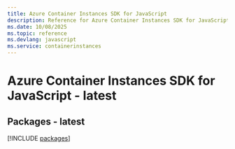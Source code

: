 ```yaml
---
title: Azure Container Instances SDK for JavaScript
description: Reference for Azure Container Instances SDK for JavaScript
ms.date: 10/08/2025
ms.topic: reference
ms.devlang: javascript
ms.service: containerinstances
---
```

# Azure Container Instances SDK for JavaScript - latest
## Packages - latest
[!INCLUDE [packages](container-instances-index.md)]